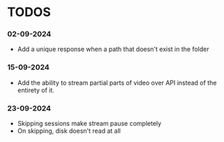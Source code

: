 <!-- @format -->

# TODOS

### 02-09-2024

- Add a unique response when a path that doesn't exist in the folder

### 15-09-2024

- Add the ability to stream partial parts of video over API instead of the entirety of it.

### 23-09-2024

- Skipping sessions make stream pause completely
- On skipping, disk doesn't read at all

